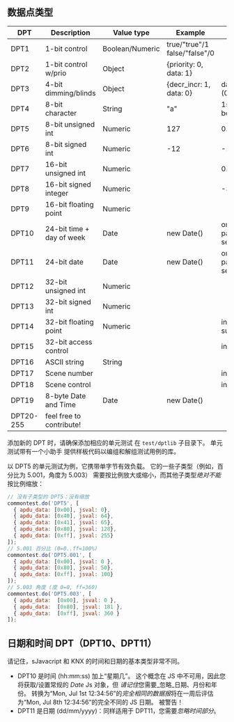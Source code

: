 ## 数据点类型

|DPT   	  | Description       | Value type  	| Example  	| Notes |
|---	    |---	                  |---	|---	|---	|
|DPT1   	| 1-bit control  	      | Boolean/Numeric	|  true/"true"/1 false/"false"/0 | |
|DPT2   	| 1-bit control w/prio  | Object  	| {priority: 0, data: 1}  	|   |
|DPT3   	| 4-bit dimming/blinds  | Object  	| {decr_incr: 1, data: 0}  	|   data: 3-bit (0..7)|
|DPT4   	| 8-bit character  	|   String	| "a"  	|   1st char must be ASCII	|
|DPT5   	| 8-bit unsigned int  | Numeric | 127  	|  0..255 	|
|DPT6   	| 8-bit signed int  	| Numeric | -12  	|  -128..127 	|
|DPT7   	| 16-bit unsigned int  | Numeric  |   	|  0..65535 	|
|DPT8   	| 16-bit signed integer | Numeric |   	|  -32768..32767 |
|DPT9   	| 16-bit floating point | Numeric |   	|   	|
|DPT10   	| 24-bit time + day of week 	|   Date	|  new Date() |   only the time part is used, see note |
|DPT11   	| 24-bit date 	|   Date	|  new Date() |   only the date part is used, see note |
|DPT12   	| 32-bit unsigned int | Numeric |   	|   	|
|DPT13   	| 32-bit signed int   | Numeric |   	|   	|
|DPT14   	| 32-bit floating point | Numeric |   	|  incomplete: subtypes |
|DPT15   	| 32-bit access control |  |   	|   incomplete|
|DPT16   	| ASCII string 	|  String |   	|   	|
|DPT17   	| Scene number 	|   	|   	|  incomplete|
|DPT18   	| Scene control 	|   	|   	|   incomplete|
|DPT19   	| 8-byte Date and Time 	|  Date | new Date() |   	|
|DPT20-255 | feel free to contribute! 	|   |  |   	|


添加新的 DPT 时，请确保添加相应的单元测试
在 `test/dptlib` 子目录下。 单元测试带有一个小助手
提供样板代码以编组和解组测试用例的库。

以 DPT5 的单元测试为例，它携带单字节有效负载。
它的一些子类型（例如，百分比为 5.001，角度为 5.003）
需要按比例放大或缩小，而其他子类型*绝对不能*按比例缩放：

```js
// 没有子类型的 DPT5：没有缩放
commontest.do('DPT5', [
  { apdu_data: [0x00], jsval: 0},
  { apdu_data: [0x40], jsval: 64},
  { apdu_data: [0x41], jsval: 65},
  { apdu_data: [0x80], jsval: 128},
  { apdu_data: [0xff], jsval: 255}
]);
// 5.001 百分比 (0=0..ff=100%)
commontest.do('DPT5.001', [
  { apdu_data: [0x00], jsval: 0 },
  { apdu_data: [0x80], jsval: 50},
  { apdu_data: [0xff], jsval: 100}
]);
// 5.003 角度 (度 0=0, ff=360)
commontest.do('DPT5.003', [
  { apdu_data:  [0x00], jsval: 0 },
  { apdu_data:  [0x80], jsval: 181 },
  { apdu_data:  [0xff], jsval: 360 }
]);
```

## 日期和时间 DPT（DPT10、DPT11）
请记住，sJavacript 和 KNX 的时间和日期的基本类型非常不同。

- DPT10 是时间 (hh:mm:ss) 加上“星期几”。 这个概念在 JS 中不可用，因此您将获取/设置常规的 *Date* Js 对象，但 *请记住*您需要_忽略_日期、月份和年份。 转换为“Mon, Jul 1st 12:34:56”的*完全相同的数据报*将在一周后评估为“Mon, Jul 8th 12:34:56”的完全不同的 JS 日期。 被警告！
- DPT11 是日期 (dd/mm/yyyy)：同样适用于 DPT11，您需要*忽略时间部分*。